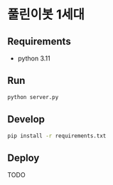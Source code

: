 # 풀린이봇 1세대

## Requirements

- python 3.11

## Run

```bash
python server.py
```

## Develop

```bash
pip install -r requirements.txt
```

## Deploy

TODO
